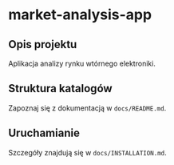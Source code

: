 # market-analysis-app

## Opis projektu
Aplikacja analizy rynku wtórnego elektroniki.

## Struktura katalogów
Zapoznaj się z dokumentacją w `docs/README.md`.

## Uruchamianie
Szczegóły znajdują się w `docs/INSTALLATION.md`.
